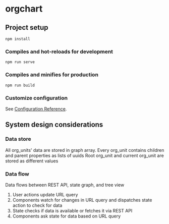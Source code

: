 # orgchart


## Project setup
```
npm install
```

### Compiles and hot-reloads for development
```
npm run serve
```

### Compiles and minifies for production
```
npm run build
```

### Customize configuration
See [Configuration Reference](https://cli.vuejs.org/config/).


## System design considerations

### Data store
All org_units' data are stored in graph array.
Every org_unit contains children and parent properties as lists of uuids
Root org_unit and current org_unit are stored as different values

### Data flow

Data flows between REST API, state graph, and tree view

1. User actions update URL query
2. Components watch for changes in URL query and dispatches state action to check for data
3. State checks if data is available or fetches it via REST API
4. Components ask state for data based on URL query


